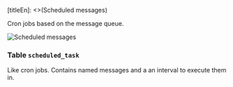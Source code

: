 [titleEn]: <>(Scheduled messages)

Cron jobs based on the message queue.

![Scheduled messages](dist/erm-shopware-core-framework-scheduledtask.svg)


### Table `scheduled_task`

Like cron jobs. Contains named messages and a an interval to execute them in. 


